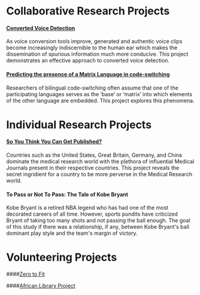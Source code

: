 # Collaborative Research Projects 

#### [Converted Voice Detection](https://github.com/ciads-ut/converted-voice-detection)

As voice conversion tools improve, generated and authentic voice clips become increasingly indiscernible to the human ear which makes the dissemination of spurious information much more conducive. This project demonstrates an effective approach to converted voice detection. 

#### [Predicting the presence of a Matrix Language in code-switching](http://www.aclweb.org/anthology/W18-3208)

Researchers of bilingual code-switching often assume that one of the participating languages serves as the ‘base’ or ‘matrix’ into which elements of the other language are embedded. This project explores this phenomena.


# Individual Research Projects 
#### [So You Think You Can Get Published?](https://github.com/v4lakers/pubmed) 
Countries such as the United States, Great Britain, Germany, and China dominate the medical research world with the plethora of influential Medical Journals present in their respective countries. This project reveals the secret ingridient for a country to be more perverse in the Medical Research world.

#### To Pass or Not To Pass: The Tale of Kobe Bryant
Kobe Bryant is a retired NBA legend who has had one of the most decorated careers of all time. However, sports pundits have criticized Bryant of taking too many shots and not passing the ball enough. The goal of this study if there was a relationship, if any, between Kobe Bryant's ball dominant play style and the team's margin of victory. 

# Volunteering Projects 
####[Zero to Fit](https://www.02fit.org/) 
 
####[African Library Project](https://www.africanlibraryproject.org/book-drives/book-drives-in-action?alpdetail=398#.W4Scg5NKhaR) 
 

